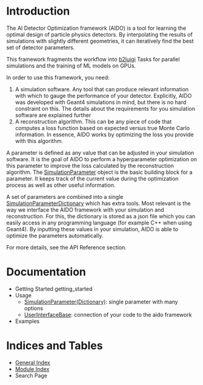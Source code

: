 # Introduction

The AI Detector Optimization framework (AIDO) is a tool for learning the optimal
design of particle physics detectors. By interpolating the results of simulations
with slightly different geometries, it can iteratively find the best set of detector
parameters.

This framework fragments the workflow into [b2luigi](https://b2luigi.belle2.org/index.html)
Tasks for parallel simulations and the training of ML models on GPUs.

In order to use this framework, you need:

1. A simulation software. Any tool that can produce relevant information with which to
   gauge the performance of your detector. Explicitly, AIDO was developed with Geant4
   simulations in mind, but there is no hard constraint on this. The details about
   the requirements for you simulation software are explained further
2. A reconstruction algorithm. This can be any piece of code that computes a loss function
   based on expected versus true Monte Carlo information. In essence, AIDO works by
   optimizing the loss you provide with this algorithm.

A parameter is defined as any value that can be adjusted in your simulation software. It
is the goal of AIDO to perform a hyperparameter optimization on this parameter to improve
the loss calculated by the reconstruction algorithm. The [SimulationParameter](api/aido.simulation_helpers)
object is the basic building block for a parameter. It keeps track of the current value
during the optimization process as well as other useful information.

A set of parameters are combined into a single [SimulationParameterDictionary](api/aido.simulation_helpers)
which has extra tools. Most relevant is the way we interface the AIDO framework with your
simulation and reconstruction. For this, the dictionary is stored as a json file which
you can easily access in any programming language (for example C++ when using Geant4).
By inputting these values in your simulation, AIDO is able to optimize the parameters
automatically.

For more details, see the API Reference section.

# Documentation

- Getting Started getting_started
- Usage
  - [SimulationParameter(Dictionary)](api/aido.simulation_helpers): single parameter with many options
  - [UserInterfaceBase](api/aido.interface): connection of your code to the aido framework
- Examples

# Indices and Tables

* [General Index](api/index)
* [Module Index](api/modules)
* Search Page
